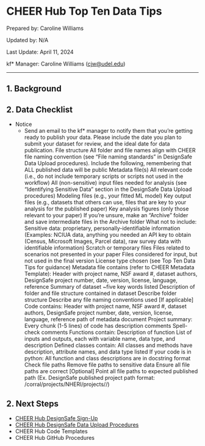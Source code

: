 # CHEER Hub Top Ten Data Tips

Prepared by: Caroline Williams

Updated by: N/A

Last Update: April 11, 2024

kf* Manager: Caroline Williams (cjw@udel.edu)

***

## 1. Background



## 2. Data Checklist
* Notice
  * Send an email to the kf* manager to notify them that you’re getting ready to publish your data. Please include the date you plan to submit your dataset for review, and the ideal date for data publication.
File structure 
All folder and file names align with CHEER file naming convention (see “File naming standards” in DesignSafe Data Upload procedures). 
Include the following, remembering that ALL published data will be public
Metadata file(s)
All relevant code (i.e., do not include temporary scripts or scripts not used in the workflow)
All (non-sensitive) input files needed for analysis (see “Identifying Sensitive Data” section in the DesignSafe Data Upload procedures)
Modeling files (e.g., your fitted ML model)
Key output files (e.g., datasets that others can use, files that are key to your analysis for the published paper)
Key analysis figures (only those relevant to your paper)
If you’re unsure, make an “Archive” folder and save intermediate files in the Archive folder
What not to include: 
Sensitive data: proprietary, personally-identifiable information (Examples: NCIUA data, anything you needed an API key to obtain (Census, Microsoft Images, Parcel data), raw survey data with identifiable information)
Scratch or temporary files
Files related to scenarios not presented in your paper
Files considered for input, but not used in the final version
License type chosen (see Top Ten Data Tips for guidance)
Metadata file contains (refer to CHEER Metadata Template):
Header with project name, NSF award #, dataset authors, DesignSafe project number, date, version, license, language, reference
Summary of dataset
~five key words listed
Description of folder and file structure contained in dataset
Describe folder structure
Describe any file naming conventions used
[If applicable] 
Code contains:
Header with 
project name, NSF award #, dataset authors, DesignSafe project number, date, version, license, language, reference
path of metadata document
Project summary: <Brief summary of what the code does>
Every chunk (1-5 lines) of code has description comments
Spell-check comments
Functions contain:
Description of function
List of inputs and outputs, each with variable name, data type, and description
Defined classes contain:
All classes and methods have description, attribute names, and data type listed
If your code is in python:
All function and class descriptions are in docstring format
Check file paths
Remove file paths to sensitive data
Ensure all file paths are correct
[Optional] Point all file paths to expected published path (Ex. DesignSafe published project path format: /corral/projects/NHERI/projects/<project-uid>/)




## 2. Next Steps
* [CHEER Hub DesignSafe Sign-Up](05a-CHEER_DesignSafe_SignUp.md)
* [CHEER Hub DesignSafe Data Upload Procedures](05b-CHEER_DesignSafe_DataUpload)
* CHEER Hub Code Templates
* CHEER Hub GitHub Procedures
